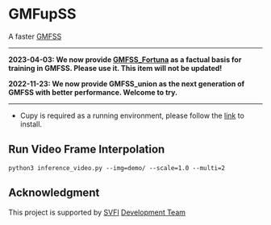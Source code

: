 # GMFupSS

A faster [GMFSS](https://github.com/YiWeiHuang-stack/GMFSS)

---

**2023-04-03: We now provide [GMFSS_Fortuna](https://github.com/98mxr/GMFSS_Fortuna) as a factual basis for training in GMFSS. Please use it. This item will not be updated!**

**2022-11-23: We now provide GMFSS_union as the next generation of GMFSS with better performance. Welcome to try.**

---

* Cupy is required as a running environment, please follow the [link](https://docs.cupy.dev/en/stable/install.html) to install.

## Run Video Frame Interpolation

```
python3 inference_video.py --img=demo/ --scale=1.0 --multi=2
```

## Acknowledgment
This project is supported by [SVFI](https://steamcommunity.com/app/1692080) [Development Team](https://github.com/Justin62628/Squirrel-RIFE) 
